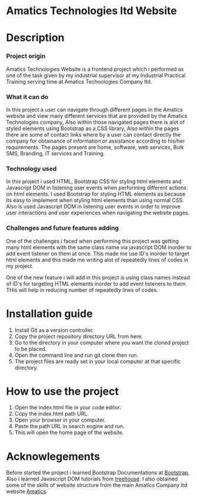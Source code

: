 # Amatics Technologies ltd Website

# Description

### Project origin
Amatics Technologies Website is a frontend project which i performed as one of the task given by my industrial supervisor at my Industrial Practical Training serving time at Amatics Technologies Company ltd.

### What it can do
In this project a user can navigate through different pages in the Amatics website and view many different services that are provided by the Amatics Technologies company,
Also within those navigated pages there is alot of styled elements using Bootstrap as a CSS library, Also within the pages there are some of contact links where by a user 
can contact directly the company for obtainance of information or assistance according to his/her requirements. The pages present are home, software, web services, Bulk SMS, 
Branding, IT services and Training.

### Technology used
In this project i used HTML, Bootstrap CSS for styling html elements and Javascript DOM in listening user events when performing different actions on html elements. I used Bootstrap for styling
HTML elements as because its easy to implement when styling html elements than using normal CSS. Also is used Javascript DOM in listening user events in order to improve 
user interactions and user experiences when navigating the website pages.

### Challenges and future features adding
One of the challenges i faced when performing this project was getting many html elements with the same class name via javascript DOM inorder to add event listener on them at once. This
made me use ID's inorder to target html elements and this made me writing alot of repeatedly lines of codes in my project.

One of the new feature i will add in this project is using class names instead of ID's for targeting HTML elements inorder to add event listeners to them. THis will help
in reducing number of repeatedly lines of codes.

# Installation guide
1. Install Git as a version controller.
2. Copy the project repository directory URL from here.
3. Go to the directory in your computer where you want the cloned project to be placed.
4. Open the command line and run git clone then run.
5. The project files are ready set in your local computer at that specific directory.

# How to use the project
1. Open the index.html file in your code editor.
2. Copy the index.html path URL.
3. Open your browser in your computer.
4. Paste the path URL in search engine and run.
5. This will open the home page of the website.

# Acknowlegements
Before started the project i learned Bootstrap Documentations at [Bootstrap](https://getbootstrap.com/), Also i learned Javascript DOM tutorials from [treehouse](https://teamtreehouse.com/). 
I also obtained some of the skills of website structure from the main Amatics Company ltd website [Amatics](https://www.amatics.co.tz/).

